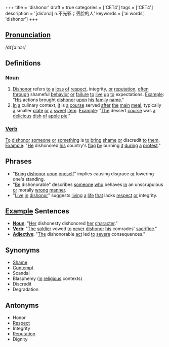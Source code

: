 +++
title = 'dishonor'
draft = true
categories = ['CET4']
tags = ['CET4']
description = '[disˈɔnə] n.不光彩；丢脸的人'
keywords = ['ai words', 'dishonor']
+++

## [Pronunciation](/en/post/pronunciation/)
/dɪˈʃɑːnər/

## Definitions
### [Noun](/en/post/noun/)
1. [Dishonor](/en/post/dishonor/) refers [to](/en/post/to/) [a](/en/post/a/) [loss](/en/post/loss/) [of](/en/post/of/) [respect](/en/post/respect/), integrity, [or](/en/post/or/) [reputation](/en/post/reputation/), [often](/en/post/often/) [through](/en/post/through/) shameful [behavior](/en/post/behavior/) [or](/en/post/or/) [failure](/en/post/failure/) [to](/en/post/to/) [live](/en/post/live/) [up](/en/post/up/) [to](/en/post/to/) expectations. [Example](/en/post/example/): "[His](/en/post/his/) actions brought [dishonor](/en/post/dishonor/) [upon](/en/post/upon/) [his](/en/post/his/) [family](/en/post/family/) [name](/en/post/name/)."
2. [In](/en/post/in/) [a](/en/post/a/) culinary context, [it](/en/post/it/) is [a](/en/post/a/) [course](/en/post/course/) served [after](/en/post/after/) [the](/en/post/the/) [main](/en/post/main/) [meal](/en/post/meal/), typically [a](/en/post/a/) smaller [plate](/en/post/plate/) [or](/en/post/or/) [a](/en/post/a/) [sweet](/en/post/sweet/) [item](/en/post/item/). [Example](/en/post/example/): "[The](/en/post/the/) dessert [course](/en/post/course/) was [a](/en/post/a/) [delicious](/en/post/delicious/) [dish](/en/post/dish/) [of](/en/post/of/) [apple](/en/post/apple/) [pie](/en/post/pie/)."

### [Verb](/en/post/verb/)
[To](/en/post/to/) [dishonor](/en/post/dishonor/) [someone](/en/post/someone/) [or](/en/post/or/) [something](/en/post/something/) is [to](/en/post/to/) [bring](/en/post/bring/) [shame](/en/post/shame/) [or](/en/post/or/) discredit [to](/en/post/to/) [them](/en/post/them/). [Example](/en/post/example/): "[He](/en/post/he/) dishonored [his](/en/post/his/) country's [flag](/en/post/flag/) [by](/en/post/by/) burning [it](/en/post/it/) [during](/en/post/during/) [a](/en/post/a/) [protest](/en/post/protest/)."

## Phrases
- "[Bring](/en/post/bring/) [dishonor](/en/post/dishonor/) [upon](/en/post/upon/) [oneself](/en/post/oneself/)" implies causing disgrace [or](/en/post/or/) lowering one's standing.
- "[Be](/en/post/be/) dishonorable" describes [someone](/en/post/someone/) [who](/en/post/who/) behaves [in](/en/post/in/) an unscrupulous [or](/en/post/or/) morally [wrong](/en/post/wrong/) [manner](/en/post/manner/).
- "[Live](/en/post/live/) [in](/en/post/in/) [dishonor](/en/post/dishonor/)" suggests [living](/en/post/living/) [a](/en/post/a/) [life](/en/post/life/) [that](/en/post/that/) lacks [respect](/en/post/respect/) [or](/en/post/or/) integrity.

## [Example](/en/post/example/) Sentences
- **[Noun](/en/post/noun/)**: "[Her](/en/post/her/) dishonesty dishonored [her](/en/post/her/) [character](/en/post/character/)."
- **[Verb](/en/post/verb/)**: "[The](/en/post/the/) [soldier](/en/post/soldier/) vowed [to](/en/post/to/) [never](/en/post/never/) [dishonor](/en/post/dishonor/) [his](/en/post/his/) comrades' [sacrifice](/en/post/sacrifice/)."
- **[Adjective](/en/post/adjective/)**: "[The](/en/post/the/) dishonorable [act](/en/post/act/) led [to](/en/post/to/) [severe](/en/post/severe/) consequences."

## Synonyms
- [Shame](/en/post/shame/)
- [Contempt](/en/post/contempt/)
- Scandal
- Blasphemy ([in](/en/post/in/) [religious](/en/post/religious/) contexts)
- Discredit
- Degradation

## Antonyms
- Honor
- [Respect](/en/post/respect/)
- Integrity
- [Reputation](/en/post/reputation/)
- Dignity
